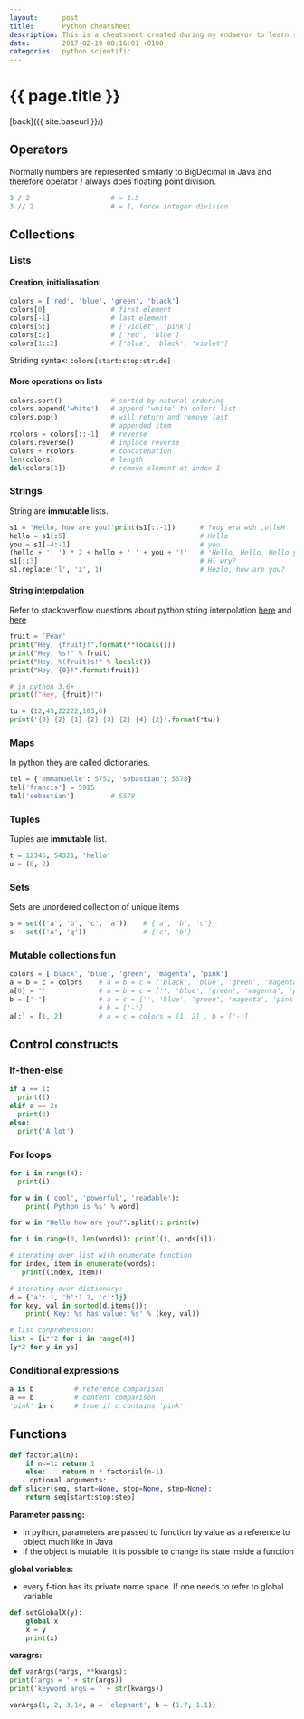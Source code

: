 ```yaml
---
layout:      post
title:       Python cheatsheet
description: This is a cheatsheet created during my endaevor to learn scientific python computing
date:        2017-02-19 08:16:01 +0100
categories:  python scientific
---
```


# {{ page.title }}

[back]({{ site.baseurl }}/)

## Operators

Normally numbers are represented similarly to BigDecimal in Java and therefore
operator / always does floating point division.

```python
3 / 2                    # = 1.5
3 // 2                   # = 1, force integer division
```

## Collections

### Lists

#### Creation, initialiasation:

```python
colors = ['red', 'blue', 'green', 'black']
colors[0]                # first element
colors[-1]               # last element
colors[5:]               # ['violet', 'pink']
colors[:2]               # ['red', 'blue']
colors[1::2]             # ['blue', 'black', 'violet']
```

Striding syntax: `colors[start:stop:stride]`

#### More operations on lists

```python
colors.sort()            # sorted by natural ordering
colors.append('white')   # append 'white' to colors list
colors.pop()             # will return and remove last
                         # appended item
rcolors = colors[::-1]   # reverse
colors.reverse()         # inplace reverse
colors + rcolors         # concatenation
len(colors)              # length
del(colors[1])           # remove element at index 1
```

### Strings

String are **immutable** lists.

```python
s1 = 'Hello, how are you?'print(s1[::-1])      # ?uoy era woh ,olleH
hello = s1[:5]                                 # Hello
you = s1[-4:-1]                                # you
(hello + ', ') * 2 + hello + ' ' + you + '!'   # 'Hello, Hello, Hello you!'
s1[::3]                                        # Hl wry?
s1.replace('l', 'z', 1)                        # Hezlo, how are you?
```

#### String interpolation

Refer to stackoverflow questions about python string interpolation
[here](http://stackoverflow.com/questions/4450592/is-there-a-python-equivalent-to-rubys-string-interpolation)
and [here](http://stackoverflow.com/questions/3542714/variable-interpolation-in-python)


```python
fruit = 'Pear'
print("Hey, {fruit}!".format(**locals()))
print("Hey, %s!" % fruit)
print("Hey, %(fruit)s!" % locals())
print("Hey, {0}!".format(fruit))

# in python 3.6+
print(f"Hey, {fruit}!")

tu = (12,45,22222,103,6)
print('{0} {2} {1} {2} {3} {2} {4} {2}'.format(*tu))
```

### Maps

In python they are called dictionaries.

```python
tel = {'emmanuelle': 5752, 'sebastian': 5578}
tel['francis'] = 5915
tel['sebastian']         # 5578
```

### Tuples

Tuples are **immutable** list.

```python
t = 12345, 54321, 'hello'
u = (0, 2)
```

### Sets

Sets are unordered collection of unique items

```python
s = set(('a', 'b', 'c', 'a'))    # {'a', 'b', 'c'}
s - set(('a', 'q'))              # {'c', 'b'}
```

### Mutable collections fun

```python
colors = ['black', 'blue', 'green', 'magenta', 'pink']
a = b = c = colors    # a = b = c = ['black', 'blue', 'green', 'magenta', 'pink']
a[0] = ''             # a = b = c = ['', 'blue', 'green', 'magenta', 'pink']
b = ['-']             # a = c = ['', 'blue', 'green', 'magenta', 'pink']
                      # b = ['-']
a[:] = [1, 2]         # a = c = colors = [1, 2] , b = ['-']
```

## Control constructs

### If-then-else

```python
if a == 1:
  print(1)
elif a == 2:
  print(2)
else:
  print('A lot')
```

### For loops

```python
for i in range(4):
  print(i)

for w in ('cool', 'powerful', 'readable'):
    print('Python is %s' % word)

for w in "Hello how are you?".split(): print(w)

for i in range(0, len(words)): print((i, words[i]))

# iterating over list with enumerate function
for index, item in enumerate(words):
   print((index, item))

# iterating over dictionary:
d = {'a': 1, 'b':1.2, 'c':1j}
for key, val in sorted(d.items()):
    print('Key: %s has value: %s' % (key, val))

# list conprehension:
list = [i**2 for i in range(4)]
[y*2 for y in ys]
```

### Conditional expressions

```python
a is b          # reference comparison
a == b          # content comparison
'pink' in c     # true if c contains 'pink'
```

## Functions

```python
def factorial(n):
    if n<=1: return 1
    else:    return n * factorial(n-1)
   - optional arguments:
def slicer(seq, start=None, stop=None, step=None):
    return seq[start:stop:step]
```

**Parameter passing:**

* in python, parameters are passed to function by value as a
  reference to object much like in Java
* if the object is mutable, it is possible to change its state inside
  a function

**global variables:**

* every f-tion has its private name space. If one needs to refer to global variable

```python
def setGlobalX(y):
    global x
    x = y
    print(x)
```

**varagrs:**

```python
def varArgs(*args, **kwargs):
print('args = ' + str(args))
print('keyword args = ' + str(kwargs))

varArgs(1, 2, 3.14, a = 'elephant', b = (1.7, 1.1))
```




